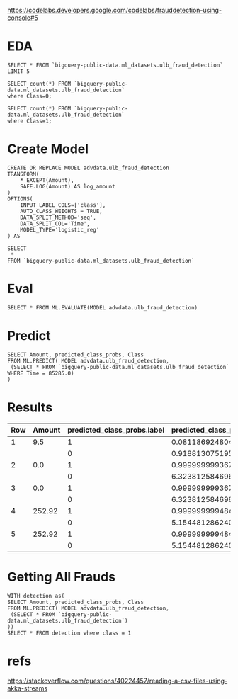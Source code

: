 https://codelabs.developers.google.com/codelabs/frauddetection-using-console#5

# EDA

```
SELECT * FROM `bigquery-public-data.ml_datasets.ulb_fraud_detection` LIMIT 5

SELECT count(*) FROM `bigquery-public-data.ml_datasets.ulb_fraud_detection` 
where Class=0;

SELECT count(*) FROM `bigquery-public-data.ml_datasets.ulb_fraud_detection` 
where Class=1;
```

# Create Model

```
CREATE OR REPLACE MODEL advdata.ulb_fraud_detection 
TRANSFORM(
    * EXCEPT(Amount),
    SAFE.LOG(Amount) AS log_amount
)
OPTIONS(
    INPUT_LABEL_COLS=['class'],
    AUTO_CLASS_WEIGHTS = TRUE,
    DATA_SPLIT_METHOD='seq',
    DATA_SPLIT_COL='Time',
    MODEL_TYPE='logistic_reg'
) AS

SELECT 
 *
FROM `bigquery-public-data.ml_datasets.ulb_fraud_detection`
```

# Eval

```
SELECT * FROM ML.EVALUATE(MODEL advdata.ulb_fraud_detection)
```

# Predict

```
SELECT Amount, predicted_class_probs, Class
FROM ML.PREDICT( MODEL advdata.ulb_fraud_detection,
 (SELECT * FROM `bigquery-public-data.ml_datasets.ulb_fraud_detection` WHERE Time = 85285.0)
)
```





# Results

| Row  | Amount | predicted_class_probs.label | predicted_class_probs.prob | Class |      |
| :--- | :----- | :-------------------------- | :------------------------- | :---- | :--- |
| 1    | 9.5    | 1                           | 0.08118692480487301        | 0     |      |
|      |        | 0                           | 0.918813075195127          |       |      |
| 2    | 0.0    | 1                           | 0.9999999993676187         | 1     |      |
|      |        | 0                           | 6.323812584696498E-10      |       |      |
| 3    | 0.0    | 1                           | 0.9999999993676187         | 1     |      |
|      |        | 0                           | 6.323812584696498E-10      |       |      |
| 4    | 252.92 | 1                           | 0.9999999994845519         | 1     |      |
|      |        | 0                           | 5.154481286240298E-10      |       |      |
| 5    | 252.92 | 1                           | 0.9999999994845519         | 1     |      |
|      |        | 0                           | 5.154481286240298E-10      |       |      |





# Getting All Frauds

```
WITH detection as(
SELECT Amount, predicted_class_probs, Class
FROM ML.PREDICT( MODEL advdata.ulb_fraud_detection,
 (SELECT * FROM `bigquery-public-data.ml_datasets.ulb_fraud_detection`)
))
SELECT * FROM detection where class = 1
```



# refs
https://stackoverflow.com/questions/40224457/reading-a-csv-files-using-akka-streams
